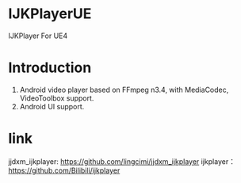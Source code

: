 # IJKPlayerUE
IJKPlayer For UE4 

# Introduction
1. Android video player based on FFmpeg n3.4, with MediaCodec, VideoToolbox support.
2. Android UI support. 

# link
jjdxm_ijkplayer: https://github.com/lingcimi/jjdxm_ijkplayer 
ijkplayer：https://github.com/Bilibili/ijkplayer